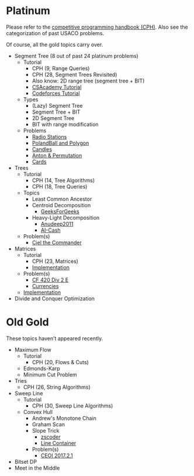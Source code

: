 # Platinum

Please refer to the [competitive programming handbook (CPH)](https://cses.fi/book.pdf). Also see the categorization of past USACO problems.

Of course, all the gold topics carry over. 

  * Segment Tree (8 out of past 24 platinum problems)
    * Tutorial
      * CPH (9, Range Queries)
      * CPH (28, Segment Trees Revisited)  
      * Also know: 2D range tree (segment tree + BIT)
      * [CSAcademy Tutorial](https://csacademy.com/lesson/segment_trees/)
      * [Codeforces Tutorial](http://codeforces.com/blog/entry/18051)
    * Types
      * (Lazy) Segment Tree
      * Segment Tree + BIT
      * 2D Segment Tree
      * BIT with range modification
    * Problems
      * [Radio Stations](http://codeforces.com/problemset/problem/762/E)
      * [PolandBall and Polygon](http://codeforces.com/problemset/problem/755/D)
      * [Candles](https://csacademy.com/contest/round-41/task/candles/)
      * [Anton & Permutation](http://codeforces.com/contest/785/problem/E)
      * [Cards](https://szkopul.edu.pl/problemset/problem/qpsk3ygf8MU7D_1Es0oc_xd8/site/?key=statement)
  * Trees
    * Tutorial
      * CPH (14, Tree Algorithms)
      * CPH (18, Tree Queries)
    * Topics
      * Least Common Ancestor
      * Centroid Decomposition
        * [GeeksForGeeks](http://www.geeksforgeeks.org/centroid-decomposition-of-tree/)
      * Heavy-Light Decomposition
        * [Anudeep2011](https://blog.anudeep2011.com/heavy-light-decomposition/)
        * [AI-Cash](http://codeforces.com/blog/entry/22072)
    * Problem(s)
        * [Ciel the Commander](http://codeforces.com/problemset/problem/321/C)
  * Matrices
    * Tutorial
      * CPH (23, Matrices)
      * [Implementation](https://github.com/kth-competitive-programming/kactl/blob/master/content/data-structures/Matrix.h)
    * Problem(s)
      * [CF 420 Div 2 E](http://codeforces.com/contest/821/problem/E)
      * [Currencies](https://www.hackerrank.com/contests/gs-codesprint/challenges/currencies)
    * [Implementation](https://github.com/kth-competitive-programming/kactl/blob/master/content/data-structures/Matrix.h)
  * Divide and Conquer Optimization

# Old Gold

These topics haven’t appeared recently.

  * Maximum Flow
    * Tutorial
      * CPH (20, Flows & Cuts)
    * Edmonds-Karp
    * Minimum Cut Problem
  * Tries
    * CPH (26, String Algorithms)
  * Sweep Line
    * Tutorial
      * CPH (30, Sweep Line Algorithms)
    * Convex Hull
      * Andrew's Monotone Chain
      * Graham Scan
      * Slope Trick
        * [zscoder](http://codeforces.com/blog/entry/47821)
        * [Line Container](https://github.com/kth-competitive-programming/kactl/blob/master/content/data-structures/LineContainer.h)
      * Problem(s)
        * [CEOI 2017.2.1](https://csacademy.com/contest/archive/task/building-bridges/)
  * Bitset DP
  * Meet in the Middle
